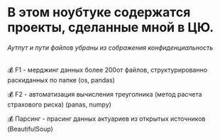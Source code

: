 # В этом ноубтуке содержатся проекты, сделанные мной в ЦЮ. 

###### Аутпут и пути файлов убраны из сображения конфиденциальность

💰 F1 - мерджинг данных более 200от файлов, структурированно раскиданных по папке (os, pandas)

💰 F2 - автоматизация вычисления треуголника (метод расчета страхового риска) (panas, numpy)

💰 Парсинг - прасинг данных актуариев из открытых источников (BeautifulSoup)

